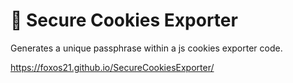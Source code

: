 # 🍪 Secure Cookies Exporter
Generates a unique passphrase within a js cookies exporter code.

https://foxos21.github.io/SecureCookiesExporter/
